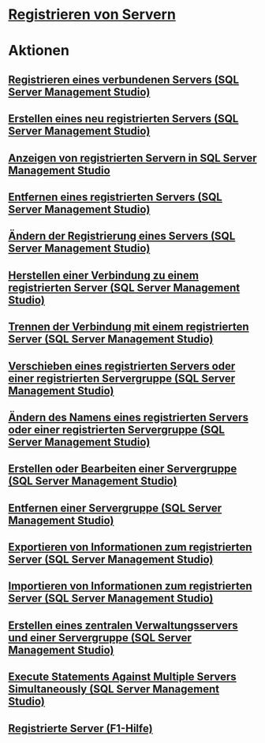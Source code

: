 # [Registrieren von Servern](register-servers.md)  

# Aktionen
## [Registrieren eines verbundenen Servers (SQL Server Management Studio)](register-a-connected-server-sql-server-management-studio.md)  
## [Erstellen eines neu registrierten Servers (SQL Server Management Studio)](create-a-new-registered-server-sql-server-management-studio.md)  
## [Anzeigen von registrierten Servern in SQL Server Management Studio](view-registered-servers-in-sql-server-management-studio.md)  
## [Entfernen eines registrierten Servers (SQL Server Management Studio)](remove-a-registered-server-sql-server-management-studio.md)  
## [Ändern der Registrierung eines Servers (SQL Server Management Studio)](change-a-server-s-registration-sql-server-management-studio.md)  
## [Herstellen einer Verbindung zu einem registrierten Server (SQL Server Management Studio)](connect-to-a-registered-server-sql-server-management-studio.md)  
## [Trennen der Verbindung mit einem registrierten Server (SQL Server Management Studio)](disconnect-from-a-registered-server-sql-server-management-studio.md)  
## [Verschieben eines registrierten Servers oder einer registrierten Servergruppe (SQL Server Management Studio)](move-a-registered-server-or-registered-server-group.md)  
## [Ändern des Namens eines registrierten Servers oder einer registrierten Servergruppe (SQL Server Management Studio)](change-the-name-of-registered-server-or-registered-server-group.md)  
## [Erstellen oder Bearbeiten einer Servergruppe (SQL Server Management Studio)](create-or-edit-a-server-group-sql-server-management-studio.md)  
## [Entfernen einer Servergruppe (SQL Server Management Studio)](remove-a-server-group-sql-server-management-studio.md)  
## [Exportieren von Informationen zum registrierten Server (SQL Server Management Studio)](export-registered-server-information-sql-server-management-studio.md)  
## [Importieren von Informationen zum registrierten Server (SQL Server Management Studio)](import-registered-server-information-sql-server-management-studio.md)  
## [Erstellen eines zentralen Verwaltungsservers und einer Servergruppe (SQL Server Management Studio)](create-a-central-management-server-and-server-group.md)  
## [Execute Statements Against Multiple Servers Simultaneously (SQL Server Management Studio)](execute-statements-against-multiple-servers-simultaneously.md)  
## [Registrierte Server (F1-Hilfe)](registered-servers-f1-help.md)  

